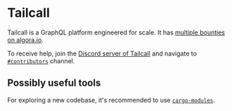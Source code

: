 # Tailcall

Tailcall is a GraphQL platform engineered for scale. It has [multiple bounties on algora.io](https://console.algora.io/org/tailcallhq).

To receive help, join the [Discord server of Tailcall](https://discord.com/invite/Q2ZExpFCnA) and navigate to [`#contributors`](https://discord.com/channels/1044859667798568962/1156188728474214472) channel.

## Possibly useful tools

For exploring a new codebase, it's recommended to use [`cargo-modules`](https://crates.io/crates/cargo-modules).
